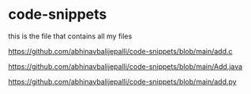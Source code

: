 # code-snippets
this is the file that contains all my files


https://github.com/abhinavbalijepalli/code-snippets/blob/main/add.c


https://github.com/abhinavbalijepalli/code-snippets/blob/main/Add.java



https://github.com/abhinavbalijepalli/code-snippets/blob/main/add.py
